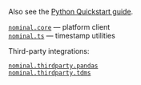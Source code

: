 Also see the [Python Quickstart guide](https://docs.nominal.io/python/quickstart).

[`nominal.core`](./core.md) — platform client<br/>
[`nominal.ts`](./ts.md) — timestamp utilities<br/>

Third-party integrations:

[`nominal.thirdparty.pandas`](./thirdparty/pandas.md)<br/>
[`nominal.thirdparty.tdms`](./thirdparty/tdms.md)

<!--
  Eventually we can use `summary` over `filters` when it moves from Sponsors only to GA:
  https://mkdocstrings.github.io/python/usage/configuration/members/#summary
-->
